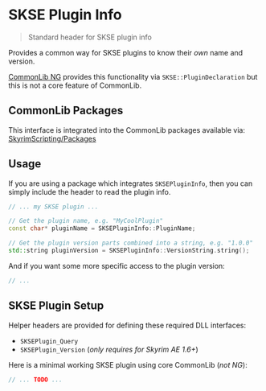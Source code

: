 # SKSE Plugin Info

> Standard header for SKSE plugin info

Provides a common way for SKSE plugins to know their _own_ name and version.

[CommonLib NG](https://github.com/CharmedBaryon/CommonLibSSE-NG) provides this functionality via `SKSE::PluginDeclaration` but this is not a core feature of CommonLib.

## CommonLib Packages

This interface is integrated into the CommonLib packages available via: [SkyrimScripting/Packages](https://github.com/SkyrimScripting/Packages)

## Usage

If you are using a package which integrates `SKSEPluginInfo`, then you can simply include the header to read the plugin info.

```cpp
// ... my SKSE plugin ...

// Get the plugin name, e.g. "MyCoolPlugin"
const char* pluginName = SKSEPluginInfo::PluginName;

// Get the plugin version parts combined into a string, e.g. "1.0.0"
std::string pluginVersion = SKSEPluginInfo::VersionString.string();
```

And if you want some more specific access to the plugin version:

```cpp
// ...
```

## SKSE Plugin Setup

Helper headers are provided for defining these required DLL interfaces:

- `SKSEPlugin_Query`
- `SKSEPlugin_Version` (_only requires for Skyrim AE 1.6+_)

Here is a minimal working SKSE plugin using core CommonLib (_not NG_):

```cpp
// ... TODO ...
```
